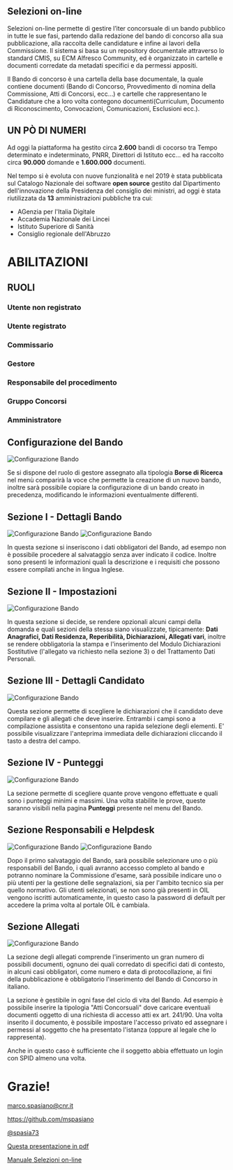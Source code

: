 <!--s-->
## Selezioni on-line
Selezioni on-line permette di gestire l’iter concorsuale di un bando pubblico in tutte le sue fasi, partendo dalla redazione del bando di concorso alla sua pubblicazione, alla raccolta delle candidature e infine ai lavori della Commissione. Il sistema si basa su un repository documentale attraverso lo standard CMIS, su ECM Alfresco Community, ed è organizzato in cartelle e documenti corredate da metadati specifici e da permessi appositi.<!-- .element: class="text-justify" -->  

Il Bando di concorso è una cartella della base documentale, la quale contiene documenti (Bando di Concorso, Provvedimento di nomina della Commissione, Atti di Concorsi, ecc…) e cartelle che rappresentano le Candidature che a loro volta contegono documenti(Curriculum, Documento di Riconoscimento, Convocazioni, Comunicazioni, Esclusioni ecc.).<!-- .element: class="text-justify" --> 

<!--s-->
## UN PÒ DI NUMERI

Ad oggi la piattaforma ha gestito circa **2.600** bandi di cocorso tra Tempo determinato e indeterminato, PNRR, Direttori di Istituto ecc... ed ha
raccolto circa **90.000** domande e **1.600.000** documenti.<!-- .element: class="text-justify" -->

Nel tempo si è evoluta con nuove funzionalità e nel 2019 è stata pubblicata sul Catalogo Nazionale dei software **open source** gestito dal 
Dipartimento dell'innovazione della Presidenza del consiglio dei ministri, ad oggi è stata riutilizzata da **13** amministrazioni pubbliche
tra cui:
- AGenzia per l'Italia Digitale<!-- .element: class="fragment" data-fragment-index="0"-->
- Accademia Nazionale dei Lincei<!-- .element: class="fragment" data-fragment-index="1"-->
- Istituto Superiore di Sanità<!-- .element: class="fragment" data-fragment-index="2"-->
- Consiglio regionale dell'Abruzzo<!-- .element: class="fragment" data-fragment-index="3"-->

<!--s-->
# ABILITAZIONI
## RUOLI

### Utente non registrato<!-- .element: class="fragment" data-fragment-index="0"-->
### Utente registrato<!-- .element: class="fragment" data-fragment-index="1"-->
### Commissario<!-- .element: class="fragment" data-fragment-index="2"-->
### Gestore<!-- .element: class="fragment"  data-fragment-index="3"-->
### Responsabile del procedimento<!-- .element: class="fragment" data-fragment-index="4"-->
### Gruppo Concorsi<!-- .element: class="fragment" data-fragment-index="5"-->
### Amministratore<!-- .element: class="fragment" data-fragment-index="6"-->

<!--s-->
## Configurazione del Bando
![Configurazione Bando](img/conf_bando_1.png)

Se si dispone del ruolo di gestore assegnato alla tipologia **Borse di Ricerca** nel menù comparirà la voce che permette la creazione di un nuovo bando, inoltre sarà possibile copiare la configurazione di un bando creato in precedenza, modificando le informazioni eventualmente differenti.<!-- .element: class="text-justify" --> 

<!--v-->
## Sezione I - Dettagli Bando
![Configurazione Bando](img/conf_bando_2.png) ![Configurazione Bando](img/conf_bando_3.png)

In questa sezione si inseriscono i dati obbligatori del Bando, ad esempo non è possibile procedere al salvataggio senza aver indicato il codice.
Inoltre sono presenti le informazioni quali la descrizione e i requisiti che possono essere compilati anche in lingua Inglese.  

<!--v-->
## Sezione II - Impostazioni
![Configurazione Bando](img/conf_bando_4.png)

In questa sezione si decide, se rendere opzionali alcuni campi della domanda e quali sezioni della stessa siano visualizzate, tipicamente: **Dati Anagrafici, Dati Residenza, Reperibilità, Dichiarazioni, Allegati vari**, inoltre se rendere obbligatoria la stampa e l'inserimento del Modulo Dichiarazioni Sostitutive (l'allegato va richiesto nella sezione 3) o del Trattamento Dati Personali. 

<!--v-->
## Sezione III - Dettagli Candidato
![Configurazione Bando](img/conf_bando_5.png)

Questa sezione permette di scegliere le dichiarazioni che il candidato deve compilare e gli allegati che deve inserire. Entrambi i campi sono a compilazione assistita e consentono una rapida selezione degli elementi. E' possibile visualizzare l'anteprima immediata delle dichiarazioni cliccando il tasto a destra del campo.

<!--v-->
## Sezione IV - Punteggi
![Configurazione Bando](img/conf_bando_6.png)

La sezione permette di scegliere quante prove vengono effettuate e quali sono i punteggi minimi e massimi. 
Una volta stabilite le prove, queste saranno visibili nella pagina **Punteggi** presente nel menu del Bando.

<!--v-->
## Sezione Responsabili e Helpdesk
![Configurazione Bando](img/conf_bando_7.png) ![Configurazione Bando](img/conf_bando_8.png)

Dopo il primo salvataggio del Bando, sarà possibile selezionare uno o più responsabili del Bando, 
i quali avranno accesso completo al bando e potranno nominare la Commissione d'esame, sarà possibile indicare uno o più utenti 
per la gestione delle segnalazioni, sia per l'ambito tecnico sia per quello normativo. 
Gli utenti selezionati, se non sono già presenti in OIL vengono iscritti automaticamente, in questo caso la password di default per accedere la prima volta al portale OIL è cambiala.

<!--v-->
## Sezione Allegati
![Configurazione Bando](img/conf_bando_9.png)

La sezione degli allegati comprende l'inserimento un gran numero di possibili documenti, ognuno dei quali corredato di specifici dati di contesto, in alcuni casi obbligatori, come numero e data di protocollazione, ai fini della pubblicazione è obbligatorio l'inserimento del Bando di Concorso in italiano.<!-- .element: class="text-min" -->

La sezione è gestibile in ogni fase del ciclo di vita del Bando. Ad esempio è possibile inserire la tipologia "Atti Concorsuali" dove caricare eventuali documenti oggetto di una richiesta di accesso atti ex art. 241/90. Una volta inserito il documento, è possibile impostare l'accesso privato ed assegnare i permessi al soggetto che ha presentato l'istanza (oppure al legale che lo rappresenta).<!-- .element: class="text-min" --> 

Anche in questo caso è sufficiente che il soggetto abbia effettuato un login con SPID almeno una volta.<!-- .element: class="text-min" -->

<!--s-->

# Grazie!

marco.spasiano@cnr.it 

https://github.com/mspasiano 

[@spasia73](https://twitter.com/spasia73)

[Questa presentazione in pdf](https://mspasiano.github.io/borse-ricerca-2023/slides.pdf)

[Manuale Selezioni on-line](https://consiglionazionaledellericerche.github.io/cool-jconon)
